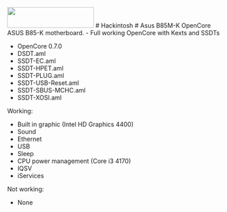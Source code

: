 <img src="https://github.com/acidanthera/OpenCorePkg/blob/master/Docs/Logos/OpenCore_with_text_Small.png" width="200" height="48"/>
# Hackintosh
# Asus B85M-K OpenCore
ASUS B85-K motherboard.
- Full working OpenCore with Kexts and SSDTs

* OpenCore 0.7.0
* DSDT.aml
* SSDT-EC.aml
* SSDT-HPET.aml
* SSDT-PLUG.aml
* SSDT-USB-Reset.aml
* SSDT-SBUS-MCHC.aml
* SSDT-XOSI.aml

Working:
- Built in graphic (Intel HD Graphics 4400)
- Sound
- Ethernet
- USB
- Sleep
- CPU power management (Core i3 4170)
- IQSV
- iServices

Not working:
- None
